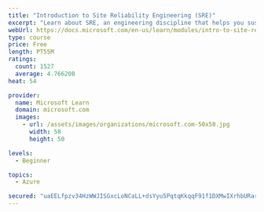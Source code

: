 ```yaml
---
title: "Introduction to Site Reliability Engineering (SRE)"
excerpt: "Learn about SRE, an engineering discipline that helps you sustainably achieve the appropriate level of reliability in your systems, services, and products."
webUrl: https://docs.microsoft.com/en-us/learn/modules/intro-to-site-reliability-engineering/
type: course
price: Free
length: PT55M
ratings:
  count: 1527
  average: 4.766208
heat: 54

provider:
  name: Microsoft Learn
  domain: microsoft.com
  images:
    - url: /assets/images/organizations/microsoft.com-50x50.jpg
      width: 50
      height: 50

levels:
  - Beginner

topics:
  - Azure

secured: "uaEELfpzv34HzWWJISGxcLoNCaLL+dsYyu5PqtqKkqqF91f1DXMwIXrhbURarOjExa4wic2pL70leJXpsTsjkwXq2293LL5Z5E7LSndmTJsBBKq8A1ASDbV7gbnyzSRIXeFzhqT7WSMv826vl17ULoiHf+BFSpjIbwDhHtnn4hQOfxaTj60gAuodsAdApaaa+BUG/G7UB9kf8Q0Tx3pOlfpVl854j8+WrlKh5mIQ9p3Ox3wbHBN/crqU5eA2piR+0RMQrkvsW34nyw03JUOYlDPSGn8dVlWk9vERkETPpThKz5WHL/7E8V8JvaS12XpA27x6hvf+Trvurastf1V3CU08vvOCUleQkFVSDTWL5zgLAggx6QyDPe29SYofOKdFYiCrbIvZMSPwrJSHDfiqY5YNChQjX0GqlVcQtCU46Qc=;zSBgxN9C7C0X1Y3fojEdiw=="
---
```


